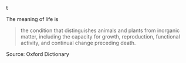 t<!--
.. title: What Is The Meaning Of Life?
.. slug: the-meaning-of-life
.. date: 2016-12-25 18:29:23 UTC
.. tags: musings, featured
.. category: musings
.. link:
.. description: Have you ever wondered what is the meaning of life? Then you will find answer for it here.
.. type: text
-->


The meaning of life is

<blockquote cite="https://en.oxforddictionaries.com/definition/life">

the condition that distinguishes animals and plants from inorganic matter, including the capacity for growth, reproduction, functional activity, and continual change preceding death.

</blockquote>

Source: Oxford Dictionary
